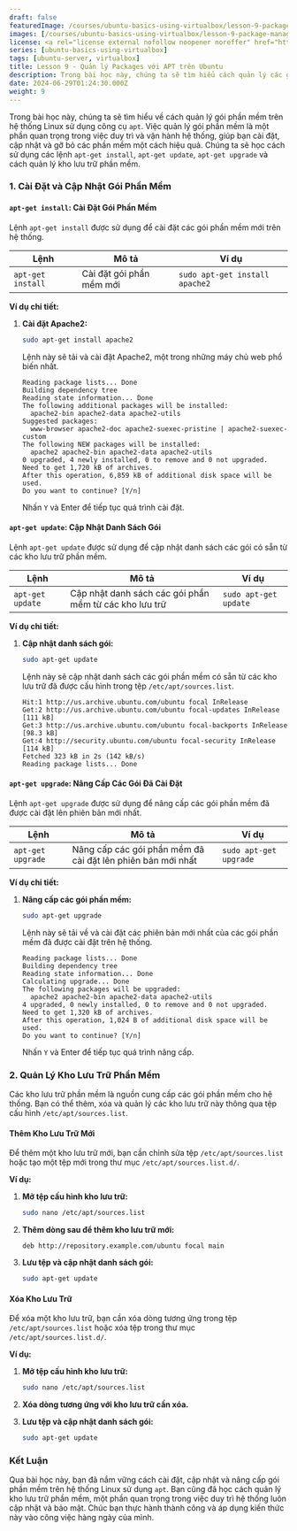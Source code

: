 ```yaml
---
draft: false
featuredImage: /courses/ubuntu-basics-using-virtualbox/lesson-9-package-management-with-apt.webp
images: [/courses/ubuntu-basics-using-virtualbox/lesson-9-package-management-with-apt.webp]
license: <a rel="license external nofollow noopener noreffer" href="https://creativecommons.org/licenses/by-nc/4.0/" target="_blank">CC BY-NC 4.0</a>
series: [ubuntu-basics-using-virtualbox]
tags: [ubuntu-server, virtualbox]
title: Lesson 9 - Quản lý Packages với APT trên Ubuntu
description: Trong bài học này, chúng ta sẽ tìm hiểu cách quản lý các gói phần mềm trên Ubuntu Server bằng APT, một công cụ quản lý gói phổ biến trên các hệ điều hành dựa trên Debian, bao gồm Ubuntu.
date: 2024-06-29T01:24:30.000Z
weight: 9
---
```


Trong bài học này, chúng ta sẽ tìm hiểu về cách quản lý gói phần mềm trên hệ thống Linux sử dụng công cụ `apt`. Việc quản lý gói phần mềm là một phần quan trọng trong việc duy trì và vận hành hệ thống, giúp bạn cài đặt, cập nhật và gỡ bỏ các phần mềm một cách hiệu quả. Chúng ta sẽ học cách sử dụng các lệnh `apt-get install`, `apt-get update`, `apt-get upgrade` và cách quản lý kho lưu trữ phần mềm.

### 1. Cài Đặt và Cập Nhật Gói Phần Mềm

#### `apt-get install`: Cài Đặt Gói Phần Mềm

Lệnh `apt-get install` được sử dụng để cài đặt các gói phần mềm mới trên hệ thống.

| Lệnh              | Mô tả                    | Ví dụ                          |
| ----------------- | ------------------------ | ------------------------------ |
| `apt-get install` | Cài đặt gói phần mềm mới | `sudo apt-get install apache2` |

**Ví dụ chi tiết:**

1.  **Cài đặt Apache2:**

    ```bash
    sudo apt-get install apache2
    ```

    Lệnh này sẽ tải và cài đặt Apache2, một trong những máy chủ web phổ biến nhất.

    ```plaintext
    Reading package lists... Done
    Building dependency tree       
    Reading state information... Done
    The following additional packages will be installed:
      apache2-bin apache2-data apache2-utils
    Suggested packages:
      www-browser apache2-doc apache2-suexec-pristine | apache2-suexec-custom
    The following NEW packages will be installed:
      apache2 apache2-bin apache2-data apache2-utils
    0 upgraded, 4 newly installed, 0 to remove and 0 not upgraded.
    Need to get 1,720 kB of archives.
    After this operation, 6,859 kB of additional disk space will be used.
    Do you want to continue? [Y/n]
    ```

    Nhấn `Y` và Enter để tiếp tục quá trình cài đặt.

#### `apt-get update`: Cập Nhật Danh Sách Gói

Lệnh `apt-get update` được sử dụng để cập nhật danh sách các gói có sẵn từ các kho lưu trữ phần mềm.

| Lệnh             | Mô tả                                                  | Ví dụ                 |
| ---------------- | ------------------------------------------------------ | --------------------- |
| `apt-get update` | Cập nhật danh sách các gói phần mềm từ các kho lưu trữ | `sudo apt-get update` |

**Ví dụ chi tiết:**

1.  **Cập nhật danh sách gói:**

    ```bash
    sudo apt-get update
    ```

    Lệnh này sẽ cập nhật danh sách các gói phần mềm có sẵn từ các kho lưu trữ đã được cấu hình trong tệp `/etc/apt/sources.list`.

    ```plaintext
    Hit:1 http://us.archive.ubuntu.com/ubuntu focal InRelease
    Get:2 http://us.archive.ubuntu.com/ubuntu focal-updates InRelease [111 kB]
    Get:3 http://us.archive.ubuntu.com/ubuntu focal-backports InRelease [98.3 kB]
    Get:4 http://security.ubuntu.com/ubuntu focal-security InRelease [114 kB]
    Fetched 323 kB in 2s (142 kB/s)
    Reading package lists... Done
    ```

#### `apt-get upgrade`: Nâng Cấp Các Gói Đã Cài Đặt

Lệnh `apt-get upgrade` được sử dụng để nâng cấp các gói phần mềm đã được cài đặt lên phiên bản mới nhất.

| Lệnh              | Mô tả                                                       | Ví dụ                  |
| ----------------- | ----------------------------------------------------------- | ---------------------- |
| `apt-get upgrade` | Nâng cấp các gói phần mềm đã cài đặt lên phiên bản mới nhất | `sudo apt-get upgrade` |

**Ví dụ chi tiết:**

1.  **Nâng cấp các gói phần mềm:**

    ```bash
    sudo apt-get upgrade
    ```

    Lệnh này sẽ tải về và cài đặt các phiên bản mới nhất của các gói phần mềm đã được cài đặt trên hệ thống.

    ```plaintext
    Reading package lists... Done
    Building dependency tree       
    Reading state information... Done
    Calculating upgrade... Done
    The following packages will be upgraded:
      apache2 apache2-bin apache2-data apache2-utils
    4 upgraded, 0 newly installed, 0 to remove and 0 not upgraded.
    Need to get 1,320 kB of archives.
    After this operation, 1,024 B of additional disk space will be used.
    Do you want to continue? [Y/n]
    ```

    Nhấn `Y` và Enter để tiếp tục quá trình nâng cấp.

### 2. Quản Lý Kho Lưu Trữ Phần Mềm

Các kho lưu trữ phần mềm là nguồn cung cấp các gói phần mềm cho hệ thống. Bạn có thể thêm, xóa và quản lý các kho lưu trữ này thông qua tệp cấu hình `/etc/apt/sources.list`.

#### Thêm Kho Lưu Trữ Mới

Để thêm một kho lưu trữ mới, bạn cần chỉnh sửa tệp `/etc/apt/sources.list` hoặc tạo một tệp mới trong thư mục `/etc/apt/sources.list.d/`.

**Ví dụ:**

1.  **Mở tệp cấu hình kho lưu trữ:**

    ```bash
    sudo nano /etc/apt/sources.list
    ```

2.  **Thêm dòng sau để thêm kho lưu trữ mới:**

    ```plaintext
    deb http://repository.example.com/ubuntu focal main
    ```

3.  **Lưu tệp và cập nhật danh sách gói:**

    ```bash
    sudo apt-get update
    ```

#### Xóa Kho Lưu Trữ

Để xóa một kho lưu trữ, bạn cần xóa dòng tương ứng trong tệp `/etc/apt/sources.list` hoặc xóa tệp trong thư mục `/etc/apt/sources.list.d/`.

**Ví dụ:**

1.  **Mở tệp cấu hình kho lưu trữ:**

    ```bash
    sudo nano /etc/apt/sources.list
    ```

2.  **Xóa dòng tương ứng với kho lưu trữ cần xóa.**

3.  **Lưu tệp và cập nhật danh sách gói:**

    ```bash
    sudo apt-get update
    ```

### Kết Luận

Qua bài học này, bạn đã nắm vững cách cài đặt, cập nhật và nâng cấp gói phần mềm trên hệ thống Linux sử dụng `apt`. Bạn cũng đã học cách quản lý kho lưu trữ phần mềm, một phần quan trọng trong việc duy trì hệ thống luôn cập nhật và bảo mật. Chúc bạn thực hành thành công và áp dụng kiến thức này vào công việc hàng ngày của mình.

